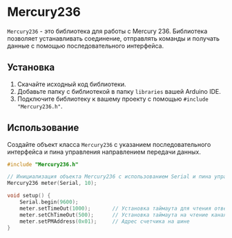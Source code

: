 # Mercury236

`Mercury236` - это библиотека для работы с Mercury 236. Библиотека позволяет устанавливать соединение, отправлять команды и получать данные с помощью последовательного интерфейса.

## Установка

1. Скачайте исходный код библиотеки.
2. Добавьте папку с библиотекой в папку `libraries` вашей Arduino IDE.
3. Подключите библиотеку к вашему проекту с помощью `#include "Mercury236.h"`.

## Использование

Создайте объект класса `Mercury236` с указанием последовательного интерфейса и пина управления направлением передачи данных.

```cpp
#include "Mercury236.h"

// Инициализация объекта Mercury236 с использованием Serial и пина управления передачей
Mercury236 meter(Serial, 10);

void setup() {
    Serial.begin(9600);
    meter.setTimeOut(1000);       // Установка таймаута для чтения ответа
    meter.setChTimeOut(500);      // Установка таймаута на чтение каналов
    meter.setPMAddress(0x01);     // Адрес счетчика на шине
}
```